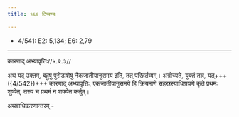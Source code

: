 ```yaml
---
title: १६६ टिप्पण्यः

---
```

- 4/541: E2: 5,134; E6: 2,79

____________________________________________


कारणाद् अभ्यावृत्तिः//५.२.३//

अथ यद् उक्तम्, बहुषु पुरोडाशेषु नैकजातीयानुसमय इति, तत् परिहर्तव्यम्। अत्रोच्यते, युक्तं तत्र, यत्+++({4/542})+++ कारणाद् अभ्यावृत्तिः, एकजातीयानुसमये हि क्रियमाणे सहस्रस्याधिश्रयणे कृते प्रथमः शुष्येत्, तस्य च प्रथमं न शक्येत कर्तुम्।

अथवाधिकरणान्तरम् -